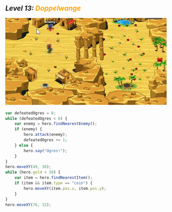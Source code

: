 ## ***Level 13:***  <span style="color: orange">***Doppelwange***



![MyImage](<Welt 3 Level 13.png>)
```Javascript
var defeatedOgres = 0;
while (defeatedOgres < 6) {
    var enemy = hero.findNearestEnemy();
    if (enemy) {
        hero.attack(enemy);
        defeatedOgres += 1;
    } else {
        hero.say("Ogres!");
    }
}
hero.moveXY(49, 36);
while (hero.gold < 30) {
    var item = hero.findNearestItem();
    if (item && item.type == "coin") {
        hero.moveXY(item.pos.x, item.pos.y);
    }
}
hero.moveXY(76, 32);
```